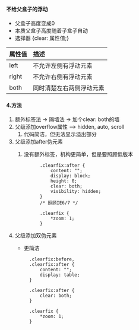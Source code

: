 #### 不给父盒子的浮动
+ 父盒子高度变成0
+ 本质父盒子高度随着子盒子自动
+ 选择器 {clear: 属性值;}

| 属性值 | 描述                     |
| :----- | :----------------------- |
| left   | 不允许左侧有浮动元素     |
| right  | 不允许右侧有浮动元素     |
| both   | 同时清楚左右两侧浮动元素 |

#### 4.方法
1. 额外标签法 -> 隔墙法 -> 加个clear: both的墙
2. 父级添加overflow属性 ——> hidden, auto, scroll
   1. 代码简洁，但无法显示溢出部分
3. 父级添加after伪元素
   1. 没有额外标签，机构更简单，但是要照顾低版本


                .clearfix:after {
                    content: "";
                    display: block;
                    height: 0;
                    clear: both;
                    visibility: hidden;
                }
                /* 照顾IE6/7 */
                
                .clearfix {
                    *zoom: 1;
                }
4. 父级添加双伪元素
    + 更简洁
        

            .clearfix:before,
            .clearfix:after {
                content: "";
                display: table;
            }
            
            .clearfix:after {
                clear: both;
            }
            
            .clearfix {
                *zoom: 1;
            }
